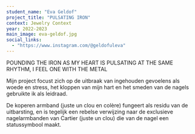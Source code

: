 ```yaml
---
student_name: "Eva Geldof"
project_title: "PULSATING IRON"
context: Jewelry Context
year: 2022-2023
main_image: eva-geldof.jpg
social_links:
  - "https://www.instagram.com/@geldofuleva"
---
```

POUNDING THE IRON AS MY HEART IS PULSATING AT THE SAME RHYTHM, I FEEL ONE WITH THE METAL 

Mijn project focust zich op de uitbraak van ingehouden gevoelens als woede en stress,
het kloppen van mijn hart en het smeden van de nagels gebruikte ik als leidraad.

De koperen armband (juste un clou en colère) fungeert als residu van de uitbarsting, en is tegelijk een rebelse verwijzing naar de exclusieve nagelarmbanden van Cartier (juste un clou) die van de nagel een statussymbool maakt. 